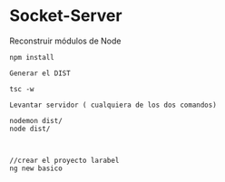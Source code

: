 

# Socket-Server

Reconstruir módulos de Node
`````
npm install

Generar el DIST

tsc -w

Levantar servidor ( cualquiera de los dos comandos)

nodemon dist/
node dist/



//crear el proyecto larabel
ng new basico
